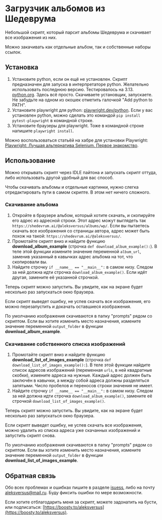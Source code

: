 # Загрузчик альбомов из Шедеврума

Небольшой скрипт, который парсит альбомы Шедеврума и скачивает все изображения из них.

Можно закачивать как отдельные альбом, так и собственные наборы ссылок.

## Установка

1. Установите python, если он ещё не установлен. Скрипт предназначен для запуска в интерпретаторе python. Желательно использовать последнюю версию. Тестировалось на 3.13. [python.org](https://www.python.org).
    Здесь всё просто. Скачиваете установщик, запускаете. Не забудьте на одном из окошек отметить галочкой "Add python to PATH".
2. Установите playwright для python: [playwright.dev/python](https://playwright.dev/python/). Если у вас установлен python, можно сделать это командой `pip install pytest-playwright` в командной строке.
3. Установите браузеры для playwright. Тоже в командной строке напишите `playwright install`.

Можно воспользоваться статьёй на хабре для установки Playwright: [Playwright: Лучшая альтернатива Selenium. Первое знакомство](https://habr.com/ru/companies/amvera/articles/834846/).

## Использование

Можно открывать скрипт через IDLE пайтона и запускать скрипт оттуда, либо использовать другой удобный для вас способ.

Чтобы скачивать альбомы и отдельные картинки, нужно слегка отредактировать пути в самом скрипте. В этом нет ничего сложного.

### Скачивание альбома

1. Откройте в браузере альбом, который хотите скачать, и скопируйте его адрес из адресной строки. Этот адрес можут выглядеть так `https://shedevrum.ai/@aleksversus/albums/wp/`. Если вы пытаетесь скачать все изображения со страницы автора, адрес может быть похож на такой: `https://shedevrum.ai/@aleksversus/`.
2. Промотайте скрипт вниз и найдите функцию **download_album_example** (строчка `def download_album_example():`). В теле этой функции измените значение переменной `album_url`, заменив указанный в кавычках адрес альбома на тот, что скопировали вы.
3. Найдите строчку `if __name__ == "__main__":` в самом низу. Следом за ней должна идти строчка `download_album_example()`. Если идёт другая, замените её указанной строчкой.

Теперь скрипт можно запустить. Вы увидите, как на экране будет несколько раз запускаться окно браузера.

Если скрипт выведет ошибку, не успев скачать все изображения, его можно перезапустить и докачать оставшиеся изображения.

По умолчанию изображения скачиваются в папку "prompts" рядом со скриптом. Если вы хотите изменить место назначения, измените значение переменной `output_folder` в функции **download_album_example**.

### Скачивание собственного списка изображений

1. Промотайте скрипт вниз и найдите функцию **download_list_of_images_example** (строчка `def download_list_of_images_example():`). В теле этой функции найдите список адресов изображений (переменная `urls`, в ней квадратные скобки), измените адреса на нужные. Каждый адрес должен быть заключён в кавычки, а между собой адреса должны разделяться запятыми. Число пробелов и переносов строки значения не имеет.
2. Найдите строчку `if __name__ == "__main__":` в самом низу. Следом за ней должна идти строчка `download_album_example()`, замените её строчкой `download_list_of_images_example()`.

Теперь скрипт можно запустить. Вы увидите, как на экране будет несколько раз запускаться окно браузера.

Если скрипт выведет ошибку, не успев скачать все изображения, можно удалить из списка адреса уже скачанных изображений и запустить скрипт снова.

По умолчанию изображения скачиваются в папку "prompts" рядом со скриптом. Если вы хотите изменить место назначения, измените значение переменной `output_folder` в функции **download_list_of_images_example**.

## Обратная связь

Обо всех проблемах и ошибках пишите в разделе [isuess](https://github.com/AleksVersus/shedevrum_album_downloader/issues), либо на почту [aleksversus@mail.ru](aleksversus@mail.ru). Буду фиксить ошибки по мере возможности.

Если хотите отблагодарить меня за скрипт, можете задонатить на бусти, или подписаться: [https://boosty.to/aleksversus](https://boosty.to/aleksversus).

